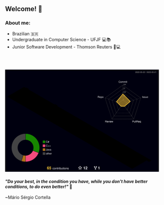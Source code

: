 ## Welcome! :wave:
### About me:
- Brazilian :brazil:
- Undergraduate in Computer Science - UFJF :computer::books:
- Junior Software Development - Thomson Reuters :dart::computer:
##

<br/>

![](./profile-3d-contrib/profile-night-rainbow.svg)



   
  <!--
  <img height="180em"  src="https://github-readme-stats.vercel.app/api?username=vitoriaisabela&show_icons=true&theme=tokyonight&include_all_commits=true&count_private=true"/>
  <img height="180em" src="https://github-readme-stats.vercel.app/api/top-langs/?username=vitoria-isabela&layout=compact&langs_count=7&theme=tokyonight"/>  
   


  
    
    <a href="https://github.com/vitoria-isabela">
    <a href="https://www.linkedin.com/in/vit%C3%B3ria-isabela-de-oliveira/" target="_blank"><img src="https://img.shields.io/badge/-LinkedIn-%230077B5?style=for-the-badge&logo=linkedin&logoColor=white" target="_blank"></a>
    <a href="https://instagram.com/v.isa.o" target="_blank"><img src="https://img.shields.io/badge/Instagram-E4405F?style=for-the-badge&logo=instagram&logoColor=white" target="_blank"></a>
    <a href="https://mail.google.com/mail/u/0/?tab=rm&ogbl#inbox" target="_blank"><img src="https://img.shields.io/badge/Gmail-D14836?style=for-the-badge&logo=gmail&logoColor=white" target="_blank"></a>

 ![Snake animation](https://github.com/vitoria-isabela/vitoria-isabela/blob/output/github-contribution-grid-snake.svg)
 
 -->
 
 #### *"Do your best, in the condition you have, while you don't have better conditions, to do even better!"* :dart:

~Mário Sérgio Cortella
 
